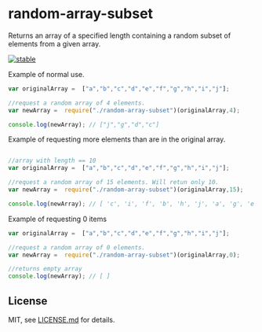 # random-array-subset
Returns an array of a specified length containing a random subset of elements from a given array. 

[![stable](http://badges.github.io/stability-badges/dist/stable.svg)](http://github.com/badges/stability-badges)



Example of normal use.  
```js
var originalArray =  ["a","b","c","d","e","f","g","h","i","j"];

//request a random array of 4 elements. 
var newArray =  require("./random-array-subset")(originalArray,4);

console.log(newArray); // ["j","g","d","c"]


```


Example of requesting more elements than are in the original array.  
```js

//array with length == 10
var originalArray =  ["a","b","c","d","e","f","g","h","i","j"];

//request a random array of 15 elements. Will retun only 10. 
var newArray =  require("./random-array-subset")(originalArray,15);

console.log(newArray); // [ 'c', 'i', 'f', 'b', 'h', 'j', 'a', 'g', 'e', 'd' ]


```

Example of requesting 0 items
```js
var originalArray =  ["a","b","c","d","e","f","g","h","i","j"];

//request a random array of 0 elements. 
var newArray =  require("./random-array-subset")(originalArray,0);

//returns empty array
console.log(newArray); // [ ]


```


## License

MIT, see [LICENSE.md](http://github.com/Jam3/repo-deps/blob/master/LICENSE.md) for details.

